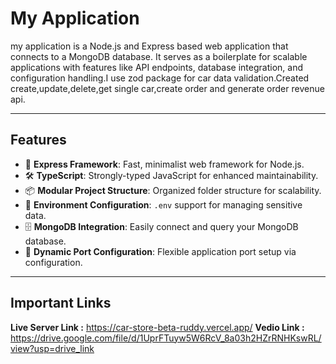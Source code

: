 # **My Application**
my application is a Node.js and Express based web application that connects to a MongoDB database. It serves as a boilerplate for scalable applications with features like API endpoints, database integration, and configuration handling.I use zod package for car data validation.Created create,update,delete,get single car,create order and generate order revenue api.

---

## **Features**
- 🌟 **Express Framework**: Fast, minimalist web framework for Node.js.
- 🛠️ **TypeScript**: Strongly-typed JavaScript for enhanced maintainability.
- 📦 **Modular Project Structure**: Organized folder structure for scalability.
- 📑 **Environment Configuration**: `.env` support for managing sensitive data.
- 🗄️ **MongoDB Integration**: Easily connect and query your MongoDB database.
- 📡 **Dynamic Port Configuration**: Flexible application port setup via configuration.

---

## **Important Links**


**Live Server Link :** https://car-store-beta-ruddy.vercel.app/
**Vedio Link :** https://drive.google.com/file/d/1UprFTuyw5W6RcV_8a03h2HZrRNHKswRL/view?usp=drive_link

